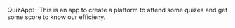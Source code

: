  QuizApp:--This is an app to create a platform to attend some quizes and get some score to know our efficieny.
